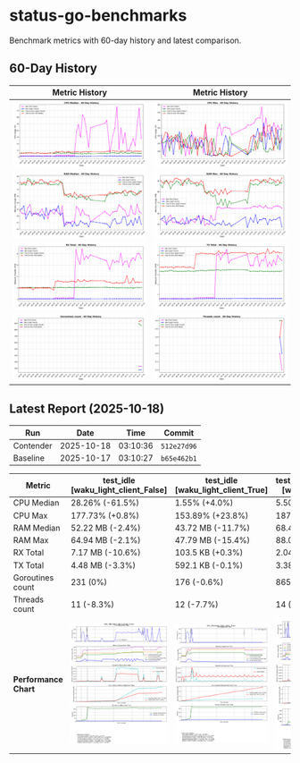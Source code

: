 # status-go-benchmarks

Benchmark metrics with 60-day history and latest comparison.

## 60-Day History

| Metric History                                                     | Metric History                                               |
|--------------------------------------------------------------------|--------------------------------------------------------------|
| ![cpu_median_history.png](docs/cpu_median_history.png)             | ![cpu_max_history.png](docs/cpu_max_history.png)             |
| ![ram_median_history.png](docs/ram_median_history.png)             | ![ram_max_history.png](docs/ram_max_history.png)             |
| ![rx_total_history.png](docs/rx_total_history.png)                 | ![tx_total_history.png](docs/tx_total_history.png)           |
| ![goroutines_count_history.png](docs/goroutines_count_history.png) | ![threads_count_history.png](docs/threads_count_history.png) |

## Latest Report (2025-10-18)

| Run       | Date       | Time     | Commit      |
|-----------|------------|----------|-------------|
| Contender | 2025-10-18 | 03:10:36 | `512e27d96` |
| Baseline  | 2025-10-17 | 03:10:27 | `b65e462b1` |

| Metric                | test_idle<br>[waku_light_client_False]                                                                                             | test_idle<br>[waku_light_client_True]                                                                                            | test_one_to_one_messages<br>[waku_light_client_True]                                                                                                           | test_one_to_one_messages<br>[waku_light_client_False]                                                                                                            |
|-----------------------|------------------------------------------------------------------------------------------------------------------------------------|----------------------------------------------------------------------------------------------------------------------------------|----------------------------------------------------------------------------------------------------------------------------------------------------------------|------------------------------------------------------------------------------------------------------------------------------------------------------------------|
| CPU Median            | 28.26% (-61.5%)                                                                                                                    | 1.55% (+4.0%)                                                                                                                    | 5.50% (-1.8%)                                                                                                                                                  | 8.60% (+2.7%)                                                                                                                                                    |
| CPU Max               | 177.73% (+0.8%)                                                                                                                    | 153.89% (+23.8%)                                                                                                                 | 187.59% (+29.2%)                                                                                                                                               | 154.13% (+8.7%)                                                                                                                                                  |
| RAM Median            | 52.22 MB (-2.4%)                                                                                                                   | 43.72 MB (-11.7%)                                                                                                                | 68.48 MB (-0.3%)                                                                                                                                               | 68.87 MB (+2.3%)                                                                                                                                                 |
| RAM Max               | 64.94 MB (-2.1%)                                                                                                                   | 47.79 MB (-15.4%)                                                                                                                | 88.04 MB (-0.1%)                                                                                                                                               | 92.73 MB (+4.4%)                                                                                                                                                 |
| RX Total              | 7.17 MB (-10.6%)                                                                                                                   | 103.5 KB (+0.3%)                                                                                                                 | 2.04 MB (+0.4%)                                                                                                                                                | 2.99 MB (+0.8%)                                                                                                                                                  |
| TX Total              | 4.48 MB (-3.3%)                                                                                                                    | 592.1 KB (-0.1%)                                                                                                                 | 3.38 MB (+1.9%)                                                                                                                                                | 5.25 MB (+0.2%)                                                                                                                                                  |
| Goroutines count      | 231 (0%)                                                                                                                           | 176 (-0.6%)                                                                                                                      | 865 (-3.0%)                                                                                                                                                    | 942 (+1.3%)                                                                                                                                                      |
| Threads count         | 11 (-8.3%)                                                                                                                         | 12 (-7.7%)                                                                                                                       | 14 (0%)                                                                                                                                                        | 14 (+7.7%)                                                                                                                                                       |
| **Performance Chart** | ![test_idle[waku_light_client_False]](benchmarks/20251018T031036_512e27d96/test_idle[waku_light_client_False]-20251018-030147.png) | ![test_idle[waku_light_client_True]](benchmarks/20251018T031036_512e27d96/test_idle[waku_light_client_True]-20251018-030328.png) | ![test_one_to_one_messages[waku_light_client_True]](benchmarks/20251018T031036_512e27d96/test_one_to_one_messages[waku_light_client_True]-20251018-030947.png) | ![test_one_to_one_messages[waku_light_client_False]](benchmarks/20251018T031036_512e27d96/test_one_to_one_messages[waku_light_client_False]-20251018-030634.png) |
